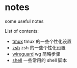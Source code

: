 # notes
some useful notes

List of contents:

- [tmux](tmux.md) tmux 的一些个性化设置
- [zsh](zsh.md) zsh 的一些个性化设置
- [wireguard](wg.md) wg 简略步骤
- [shell](shell.md) 一些常用的 shell 脚本